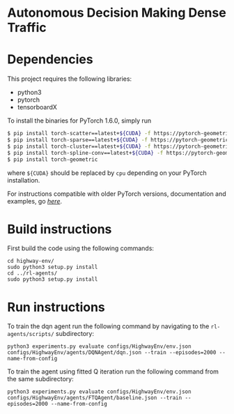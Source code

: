 # Autonomous Decision Making Dense Traffic

# Dependencies
This project requires the following libraries:
- python3 
- pytorch
- tensorboardX

To install the binaries for PyTorch 1.6.0, simply run

```sh
$ pip install torch-scatter==latest+${CUDA} -f https://pytorch-geometric.com/whl/torch-1.6.0.html
$ pip install torch-sparse==latest+${CUDA} -f https://pytorch-geometric.com/whl/torch-1.6.0.html
$ pip install torch-cluster==latest+${CUDA} -f https://pytorch-geometric.com/whl/torch-1.6.0.html
$ pip install torch-spline-conv==latest+${CUDA} -f https://pytorch-geometric.com/whl/torch-1.6.0.html
$ pip install torch-geometric
```

where `${CUDA}` should be replaced by `cpu` depending on your PyTorch installation.

For instructions compatible with older PyTorch versions, documentation and examples, go *[here](https://github.com/rusty1s/pytorch_geometric)*.

# Build instructions
First build the code using the following commands:
```
cd highway-env/
sudo python3 setup.py install
cd ../rl-agents/
sudo python3 setup.py install
```
# Run instructions
To train the dqn agent run the following command by navigating to the `rl-agents/scripts/` subdirectory:
```
python3 experiments.py evaluate configs/HighwayEnv/env.json configs/HighwayEnv/agents/DQNAgent/dqn.json --train --episodes=2000 --name-from-config
```

To train the agent using fitted Q iteration run the following command from the same subdirectory:
```
python3 experiments.py evaluate configs/HighwayEnv/env.json configs/HighwayEnv/agents/FTQAgent/baseline.json --train --episodes=2000 --name-from-config
```
